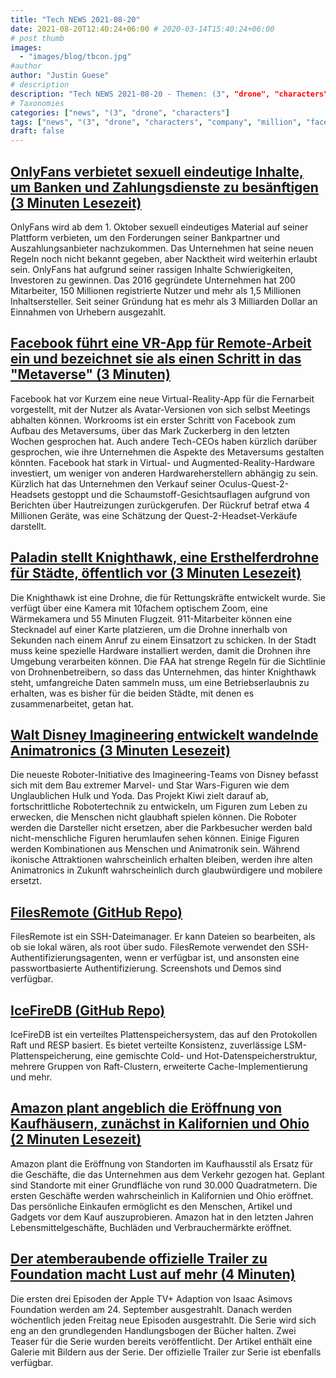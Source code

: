 ```yaml
---
title: "Tech NEWS 2021-08-20"
date: 2021-08-20T12:40:24+06:00 # 2020-03-14T15:40:24+06:00
# post thumb
images:
  - "images/blog/tbcon.jpg"
#author
author: "Justin Guese"
# description
description: "Tech NEWS 2021-08-20 - Themen: (3", "drone", "characters"
# Taxonomies
categories: ["news", "(3", "drone", "characters"]
tags: ["news", "(3", "drone", "characters", "company", "million", "facebook"]
draft: false
---
```


## [OnlyFans verbietet sexuell eindeutige Inhalte, um Banken und Zahlungsdienste zu besänftigen (3 Minuten Lesezeit)](https://arstechnica.com/tech-policy/2021/08/onlyfans-bans-sexually-explicit-content-to-appease-banks-and-payment-services/)

 OnlyFans wird ab dem 1. Oktober sexuell eindeutiges Material auf seiner Plattform verbieten, um den Forderungen seiner Bankpartner und Auszahlungsanbieter nachzukommen. Das Unternehmen hat seine neuen Regeln noch nicht bekannt gegeben, aber Nacktheit wird weiterhin erlaubt sein. OnlyFans hat aufgrund seiner rassigen Inhalte Schwierigkeiten, Investoren zu gewinnen. Das 2016 gegründete Unternehmen hat 200 Mitarbeiter, 150 Millionen registrierte Nutzer und mehr als 1,5 Millionen Inhaltsersteller. Seit seiner Gründung hat es mehr als 3 Milliarden Dollar an Einnahmen von Urhebern ausgezahlt.

## [Facebook führt eine VR-App für Remote-Arbeit ein und bezeichnet sie als einen Schritt in das "Metaverse" (3 Minuten)](https://www.cnbc.com/2021/08/19/facebook-launches-vr-remote-work-app-calling-it-a-step-to-the-metaverse.html)

 Facebook hat vor Kurzem eine neue Virtual-Reality-App für die Fernarbeit vorgestellt, mit der Nutzer als Avatar-Versionen von sich selbst Meetings abhalten können. Workrooms ist ein erster Schritt von Facebook zum Aufbau des Metaversums, über das Mark Zuckerberg in den letzten Wochen gesprochen hat. Auch andere Tech-CEOs haben kürzlich darüber gesprochen, wie ihre Unternehmen die Aspekte des Metaversums gestalten könnten. Facebook hat stark in Virtual- und Augmented-Reality-Hardware investiert, um weniger von anderen Hardwareherstellern abhängig zu sein. Kürzlich hat das Unternehmen den Verkauf seiner Oculus-Quest-2-Headsets gestoppt und die Schaumstoff-Gesichtsauflagen aufgrund von Berichten über Hautreizungen zurückgerufen. Der Rückruf betraf etwa 4 Millionen Geräte, was eine Schätzung der Quest-2-Headset-Verkäufe darstellt.

## [Paladin stellt Knighthawk, eine Ersthelferdrohne für Städte, öffentlich vor (3 Minuten Lesezeit)](https://techcrunch.com/2021/08/19/paladin-publicly-launches-knighthawk-a-first-response-drone-for-cities/)

 Die Knighthawk ist eine Drohne, die für Rettungskräfte entwickelt wurde. Sie verfügt über eine Kamera mit 10fachem optischem Zoom, eine Wärmekamera und 55 Minuten Flugzeit. 911-Mitarbeiter können eine Stecknadel auf einer Karte platzieren, um die Drohne innerhalb von Sekunden nach einem Anruf zu einem Einsatzort zu schicken. In der Stadt muss keine spezielle Hardware installiert werden, damit die Drohnen ihre Umgebung verarbeiten können. Die FAA hat strenge Regeln für die Sichtlinie von Drohnenbetreibern, so dass das Unternehmen, das hinter Knighthawk steht, umfangreiche Daten sammeln muss, um eine Betriebserlaubnis zu erhalten, was es bisher für die beiden Städte, mit denen es zusammenarbeitet, getan hat.

## [Walt Disney Imagineering entwickelt wandelnde Animatronics (3 Minuten Lesezeit)](https://nerdist.com/article/disney-parks-robots-walking-animatronics-imagineering-baby-groot/)

 Die neueste Roboter-Initiative des Imagineering-Teams von Disney befasst sich mit dem Bau extremer Marvel- und Star Wars-Figuren wie dem Unglaublichen Hulk und Yoda. Das Projekt Kiwi zielt darauf ab, fortschrittliche Robotertechnik zu entwickeln, um Figuren zum Leben zu erwecken, die Menschen nicht glaubhaft spielen können. Die Roboter werden die Darsteller nicht ersetzen, aber die Parkbesucher werden bald nicht-menschliche Figuren herumlaufen sehen können. Einige Figuren werden Kombinationen aus Menschen und Animatronik sein. Während ikonische Attraktionen wahrscheinlich erhalten bleiben, werden ihre alten Animatronics in Zukunft wahrscheinlich durch glaubwürdigere und mobilere ersetzt.

## [FilesRemote (GitHub Repo)](https://github.com/allanrbo/filesremote)

 FilesRemote ist ein SSH-Dateimanager. Er kann Dateien so bearbeiten, als ob sie lokal wären, als root über sudo. FilesRemote verwendet den SSH-Authentifizierungsagenten, wenn er verfügbar ist, und ansonsten eine passwortbasierte Authentifizierung. Screenshots und Demos sind verfügbar.

## [IceFireDB (GitHub Repo)](https://github.com/gitsrc/IceFireDB)

 IceFireDB ist ein verteiltes Plattenspeichersystem, das auf den Protokollen Raft und RESP basiert. Es bietet verteilte Konsistenz, zuverlässige LSM-Plattenspeicherung, eine gemischte Cold- und Hot-Datenspeicherstruktur, mehrere Gruppen von Raft-Clustern, erweiterte Cache-Implementierung und mehr.

## [Amazon plant angeblich die Eröffnung von Kaufhäusern, zunächst in Kalifornien und Ohio (2 Minuten Lesezeit)](https://www.theverge.com/2021/8/19/22632141/amazon-mall-department-store-retail-rumor)

 Amazon plant die Eröffnung von Standorten im Kaufhausstil als Ersatz für die Geschäfte, die das Unternehmen aus dem Verkehr gezogen hat. Geplant sind Standorte mit einer Grundfläche von rund 30.000 Quadratmetern. Die ersten Geschäfte werden wahrscheinlich in Kalifornien und Ohio eröffnet. Das persönliche Einkaufen ermöglicht es den Menschen, Artikel und Gadgets vor dem Kauf auszuprobieren. Amazon hat in den letzten Jahren Lebensmittelgeschäfte, Buchläden und Verbrauchermärkte eröffnet.

## [Der atemberaubende offizielle Trailer zu Foundation macht Lust auf mehr (4 Minuten)](https://arstechnica.com/gaming/2021/08/an-empire-falls-in-full-trailer-for-apple-tvs-adaptation-of-foundation/)

 Die ersten drei Episoden der Apple TV+ Adaption von Isaac Asimovs Foundation werden am 24. September ausgestrahlt. Danach werden wöchentlich jeden Freitag neue Episoden ausgestrahlt. Die Serie wird sich eng an den grundlegenden Handlungsbogen der Bücher halten. Zwei Teaser für die Serie wurden bereits veröffentlicht. Der Artikel enthält eine Galerie mit Bildern aus der Serie. Der offizielle Trailer zur Serie ist ebenfalls verfügbar.


